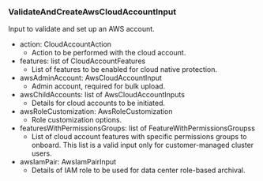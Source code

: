 ### ValidateAndCreateAwsCloudAccountInput
Input to validate and set up an AWS account.

- action: CloudAccountAction
  - Action to be performed with the cloud account.
- features: list of CloudAccountFeatures
  - List of features to be enabled for cloud native protection.
- awsAdminAccount: AwsCloudAccountInput
  - Admin account, required for bulk upload.
- awsChildAccounts: list of AwsCloudAccountInputs
  - Details for cloud accounts to be initiated.
- awsRoleCustomization: AwsRoleCustomization
  - Role customization options.
- featuresWithPermissionsGroups: list of FeatureWithPermissionsGroupss
  - List of cloud account features with specific permissions groups to onboard. This list is a valid input only for customer-managed cluster users.
- awsIamPair: AwsIamPairInput
  - Details of IAM role to be used for data center role-based archival.
